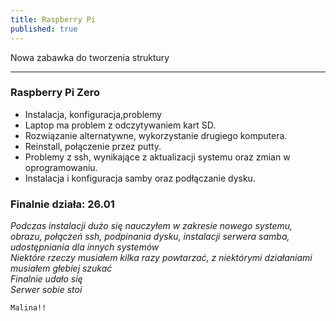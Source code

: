 ```yaml
---
title: Raspberry Pi
published: true
---
```


Nowa zabawka do tworzenia struktury
* * * 
### [](#header-5) Raspberry Pi Zero

* Instalacja, konfiguracja,problemy
* Laptop ma problem z odczytywaniem kart SD.
* Rozwiązanie alternatywne, wykorzystanie drugiego komputera.
* Reinstall, połączenie przez putty.
* Problemy z ssh, wynikające z aktualizacji systemu oraz zmian w oprogramowaniu.
* Instalacja i konfiguracja samby oraz podłączanie dysku.

### Finalnie działa: 26.01

_Podczas instalacji dużo się nauczyłem w zakresie nowego systemu, obrazu, połączeń ssh, podpinania dysku, instalacji serwera samba, udostępniania dla innych systemów_<br>
_Niektóre rzeczy musiałem kilka razy powtarzać, z niektórymi działaniami musiałem głebiej szukać_<br>
_Finalnie udało się_<br>
_Serwer sobie stoi_



``
Malina!!
``

